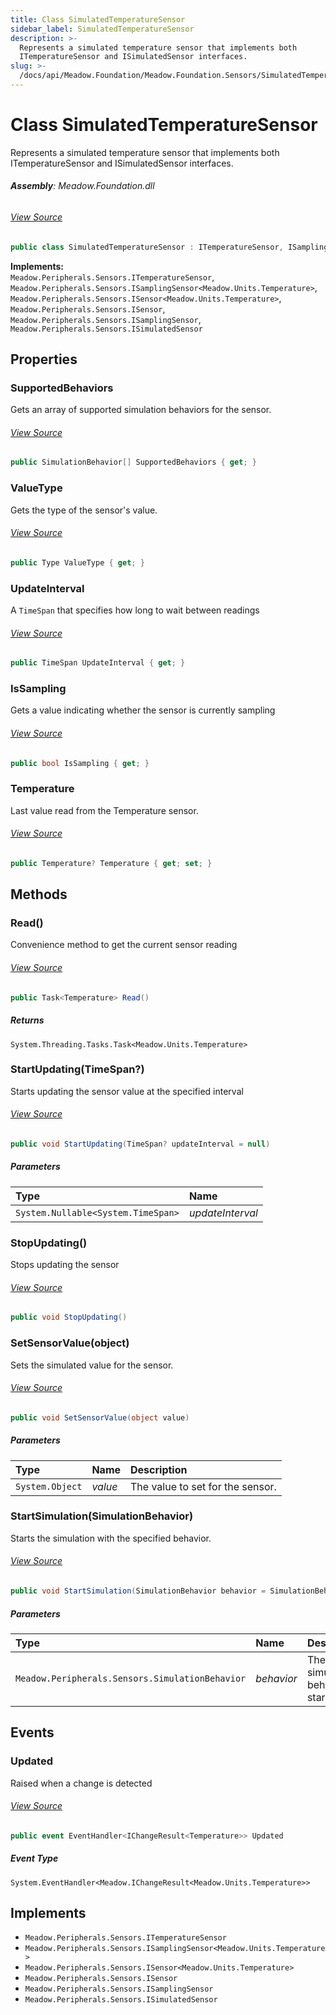 ```yaml
---
title: Class SimulatedTemperatureSensor
sidebar_label: SimulatedTemperatureSensor
description: >-
  Represents a simulated temperature sensor that implements both
  ITemperatureSensor and ISimulatedSensor interfaces.
slug: >-
  /docs/api/Meadow.Foundation/Meadow.Foundation.Sensors/SimulatedTemperatureSensor
---
```

# Class SimulatedTemperatureSensor
Represents a simulated temperature sensor that implements both ITemperatureSensor and ISimulatedSensor interfaces.

###### **Assembly**: Meadow.Foundation.dll
###### [View Source](https://github.com/WildernessLabs/Meadow.Foundation.git/blob/develop/Source/Meadow.Foundation.Core/Simulation/Sensors/SimulatedTemperatureSensor.cs#L12)
```csharp title="Declaration"
public class SimulatedTemperatureSensor : ITemperatureSensor, ISamplingSensor<Temperature>, ISensor<Temperature>, ISensor, ISamplingSensor, ISimulatedSensor
```
**Implements:**  
`Meadow.Peripherals.Sensors.ITemperatureSensor`, `Meadow.Peripherals.Sensors.ISamplingSensor<Meadow.Units.Temperature>`, `Meadow.Peripherals.Sensors.ISensor<Meadow.Units.Temperature>`, `Meadow.Peripherals.Sensors.ISensor`, `Meadow.Peripherals.Sensors.ISamplingSensor`, `Meadow.Peripherals.Sensors.ISimulatedSensor`

## Properties
### SupportedBehaviors
Gets an array of supported simulation behaviors for the sensor.
###### [View Source](https://github.com/WildernessLabs/Meadow.Foundation.git/blob/develop/Source/Meadow.Foundation.Core/Simulation/Sensors/SimulatedTemperatureSensor.cs#L26)
```csharp title="Declaration"
public SimulationBehavior[] SupportedBehaviors { get; }
```
### ValueType
Gets the type of the sensor's value.
###### [View Source](https://github.com/WildernessLabs/Meadow.Foundation.git/blob/develop/Source/Meadow.Foundation.Core/Simulation/Sensors/SimulatedTemperatureSensor.cs#L28)
```csharp title="Declaration"
public Type ValueType { get; }
```
### UpdateInterval
A `TimeSpan` that specifies how long to wait between readings
###### [View Source](https://github.com/WildernessLabs/Meadow.Foundation.git/blob/develop/Source/Meadow.Foundation.Core/Simulation/Sensors/SimulatedTemperatureSensor.cs#L30)
```csharp title="Declaration"
public TimeSpan UpdateInterval { get; }
```
### IsSampling
Gets a value indicating whether the sensor is currently sampling
###### [View Source](https://github.com/WildernessLabs/Meadow.Foundation.git/blob/develop/Source/Meadow.Foundation.Core/Simulation/Sensors/SimulatedTemperatureSensor.cs#L32)
```csharp title="Declaration"
public bool IsSampling { get; }
```
### Temperature
Last value read from the Temperature sensor.
###### [View Source](https://github.com/WildernessLabs/Meadow.Foundation.git/blob/develop/Source/Meadow.Foundation.Core/Simulation/Sensors/SimulatedTemperatureSensor.cs#L102)
```csharp title="Declaration"
public Temperature? Temperature { get; set; }
```
## Methods
### Read()
Convenience method to get the current sensor reading
###### [View Source](https://github.com/WildernessLabs/Meadow.Foundation.git/blob/develop/Source/Meadow.Foundation.Core/Simulation/Sensors/SimulatedTemperatureSensor.cs#L119)
```csharp title="Declaration"
public Task<Temperature> Read()
```

##### Returns

`System.Threading.Tasks.Task<Meadow.Units.Temperature>`
### StartUpdating(TimeSpan?)
Starts updating the sensor value at the specified interval
###### [View Source](https://github.com/WildernessLabs/Meadow.Foundation.git/blob/develop/Source/Meadow.Foundation.Core/Simulation/Sensors/SimulatedTemperatureSensor.cs#L128)
```csharp title="Declaration"
public void StartUpdating(TimeSpan? updateInterval = null)
```

##### Parameters

| Type | Name |
|:--- |:--- |
| `System.Nullable<System.TimeSpan>` | *updateInterval* |

### StopUpdating()
Stops updating the sensor
###### [View Source](https://github.com/WildernessLabs/Meadow.Foundation.git/blob/develop/Source/Meadow.Foundation.Core/Simulation/Sensors/SimulatedTemperatureSensor.cs#L138)
```csharp title="Declaration"
public void StopUpdating()
```
### SetSensorValue(object)
Sets the simulated value for the sensor.
###### [View Source](https://github.com/WildernessLabs/Meadow.Foundation.git/blob/develop/Source/Meadow.Foundation.Core/Simulation/Sensors/SimulatedTemperatureSensor.cs#L145)
```csharp title="Declaration"
public void SetSensorValue(object value)
```

##### Parameters

| Type | Name | Description |
|:--- |:--- |:--- |
| `System.Object` | *value* | The value to set for the sensor. |

### StartSimulation(SimulationBehavior)
Starts the simulation with the specified behavior.
###### [View Source](https://github.com/WildernessLabs/Meadow.Foundation.git/blob/develop/Source/Meadow.Foundation.Core/Simulation/Sensors/SimulatedTemperatureSensor.cs#L158)
```csharp title="Declaration"
public void StartSimulation(SimulationBehavior behavior = SimulationBehavior.RandomWalk)
```

##### Parameters

| Type | Name | Description |
|:--- |:--- |:--- |
| `Meadow.Peripherals.Sensors.SimulationBehavior` | *behavior* | The simulation behavior to start. |

## Events
### Updated
Raised when a change is detected
###### [View Source](https://github.com/WildernessLabs/Meadow.Foundation.git/blob/develop/Source/Meadow.Foundation.Core/Simulation/Sensors/SimulatedTemperatureSensor.cs#L24)
```csharp title="Declaration"
public event EventHandler<IChangeResult<Temperature>> Updated
```
##### Event Type
`System.EventHandler<Meadow.IChangeResult<Meadow.Units.Temperature>>`

## Implements

* `Meadow.Peripherals.Sensors.ITemperatureSensor`
* `Meadow.Peripherals.Sensors.ISamplingSensor<Meadow.Units.Temperature>`
* `Meadow.Peripherals.Sensors.ISensor<Meadow.Units.Temperature>`
* `Meadow.Peripherals.Sensors.ISensor`
* `Meadow.Peripherals.Sensors.ISamplingSensor`
* `Meadow.Peripherals.Sensors.ISimulatedSensor`
